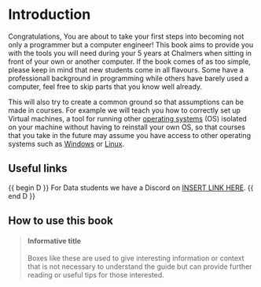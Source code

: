 # Introduction

Congratulations, You are about to take your first steps into becoming not only a programmer but a computer engineer! This book aims to provide you with the tools you will need during your 5 years at Chalmers when sitting in front of your own or another computer. If the book comes of as too simple, please keep in mind that new students come in all flavours. Some have a professionall background in programming while others have barely used a computer, feel free to skip parts that you know well already.

This will also try to create a common ground so that assumptions can be made in courses. For example we will teach you how to correctly set up Virtual machines, a tool for running other [operating systems](/glossary.html#operating-system) (OS) isolated on your machine without having to reinstall your own OS, so that courses that you take in the future may assume you have access to other operating systems such as [Windows](/glossary.html#microsoft-windows) or [Linux](/glossary.html#linux).

## Useful links

{{ begin D }}
For Data students we have a Discord on [INSERT LINK HERE]().
{{ end D }}

## How to use this book

> #### Informative title
>
> Boxes like these are used to give interesting information or context that is not necessary to understand the guide but can provide further reading or useful tips for those interested.
